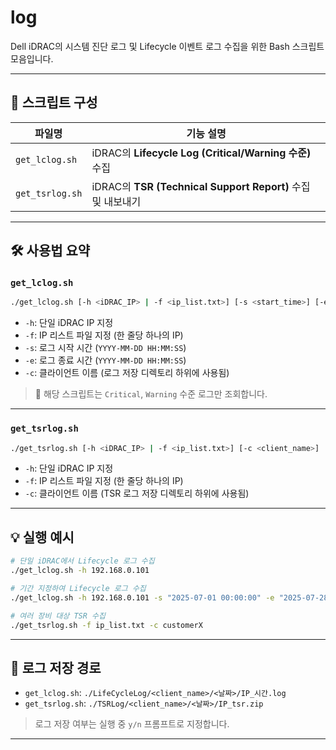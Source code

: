 # log

Dell iDRAC의 시스템 진단 로그 및 Lifecycle 이벤트 로그 수집을 위한 Bash 스크립트 모음입니다.

---

## 📁 스크립트 구성

| 파일명           | 기능 설명 |
|------------------|-----------|
| `get_lclog.sh`   | iDRAC의 **Lifecycle Log (Critical/Warning 수준)** 수집 |
| `get_tsrlog.sh`  | iDRAC의 **TSR (Technical Support Report)** 수집 및 내보내기 |

---

## 🛠 사용법 요약

### `get_lclog.sh`

```bash
./get_lclog.sh [-h <iDRAC_IP> | -f <ip_list.txt>] [-s <start_time>] [-e <end_time>] [-c <client_name>]
```

- `-h`: 단일 iDRAC IP 지정
- `-f`: IP 리스트 파일 지정 (한 줄당 하나의 IP)
- `-s`: 로그 시작 시간 (`YYYY-MM-DD HH:MM:SS`)
- `-e`: 로그 종료 시간 (`YYYY-MM-DD HH:MM:SS`)
- `-c`: 클라이언트 이름 (로그 저장 디렉토리 하위에 사용됨)

> 🔎 해당 스크립트는 `Critical`, `Warning` 수준 로그만 조회합니다.

---

### `get_tsrlog.sh`

```bash
./get_tsrlog.sh [-h <iDRAC_IP> | -f <ip_list.txt>] [-c <client_name>]
```

- `-h`: 단일 iDRAC IP 지정
- `-f`: IP 리스트 파일 지정 (한 줄당 하나의 IP)
- `-c`: 클라이언트 이름 (TSR 로그 저장 디렉토리 하위에 사용됨)

---

## 💡 실행 예시

```bash
# 단일 iDRAC에서 Lifecycle 로그 수집
./get_lclog.sh -h 192.168.0.101

# 기간 지정하여 Lifecycle 로그 수집
./get_lclog.sh -h 192.168.0.101 -s "2025-07-01 00:00:00" -e "2025-07-28 23:59:59" -c siteA

# 여러 장비 대상 TSR 수집
./get_tsrlog.sh -f ip_list.txt -c customerX
```

---

## 📁 로그 저장 경로

- `get_lclog.sh`: `./LifeCycleLog/<client_name>/<날짜>/IP_시간.log`
- `get_tsrlog.sh`: `./TSRLog/<client_name>/<날짜>/IP_tsr.zip`

> 로그 저장 여부는 실행 중 `y/n` 프롬프트로 지정합니다.

---
